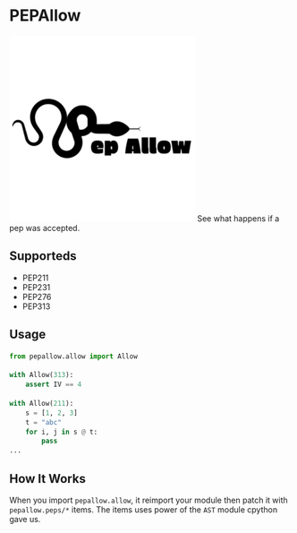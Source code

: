 # PEPAllow
![pepalllow](pepallow.png)
See what happens if a pep was accepted.
## Supporteds
- PEP211
- PEP231
- PEP276
- PEP313
## Usage
```py
from pepallow.allow import Allow

with Allow(313):
    assert IV == 4

with Allow(211):
    s = [1, 2, 3]
    t = "abc"
    for i, j in s @ t:
        pass
...
```
## How It Works
When you import `pepallow.allow`, it reimport your module then patch it with `pepallow.peps/*` items. The items uses power of the `AST` module cpython gave us.
